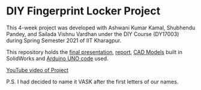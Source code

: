 # DIY Fingerprint Locker Project

This 4-week project was developed with Ashwani Kumar Kamal, Shubhendu Pandey, and Sailada Vishnu Vardhan under the DIY Course (DY17003) during Spring Semester 2021 of IIT Kharagpur.

This repository holds the [final presentation](https://docs.google.com/presentation/d/1EIqUtO8E0hLpvgPNUXlJzgX0GS5GedJv/edit?usp=sharing&ouid=108790649341498040593&rtpof=true&sd=true), [report](https://docs.google.com/document/d/1VV8SZYVYHYhFUB6Nf5AGHpUCVgCchrwk/edit?usp=sharing&ouid=108790649341498040593&rtpof=true&sd=true), [CAD Models](https://drive.google.com/drive/folders/1kOCBDRHuJMYNt102WvQ0PIe7wMy3XBIp?usp=sharing) built in SolidWorks and [Arduino UNO code](/final.ino) used.

[YouTube video of Project](https://youtu.be/kYDMhpqMymo)

P.S. I had decided to name it VASK after the first letters of our names.
